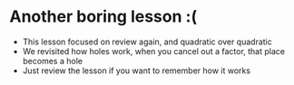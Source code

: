 # Another boring lesson :(
- This lesson focused on review again, and quadratic over quadratic
- We revisited how holes work, when you cancel out a factor, that place becomes a hole
- Just review the lesson if you want to remember how it works